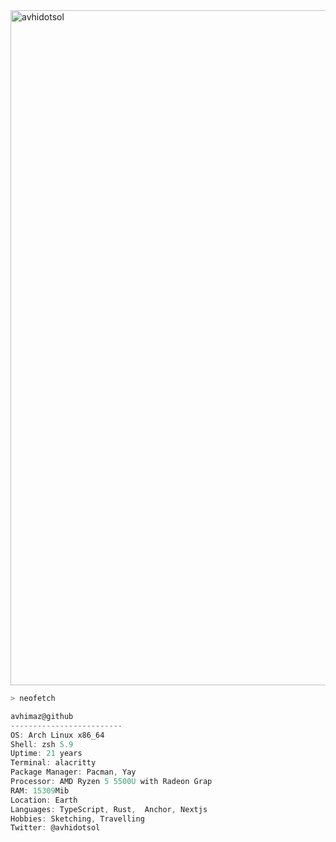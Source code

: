 <img align="center" src="https://pbs.twimg.com/profile_banners/882034338703040512/1738577983/1500x500" alt="avhidotsol" width="1080" /> 

```zsh
> neofetch
```
```csharp
avhimaz@github
-------------------------
OS: Arch Linux x86_64
Shell: zsh 5.9
Uptime: 21 years
Terminal: alacritty
Package Manager: Pacman, Yay
Processor: AMD Ryzen 5 5500U with Radeon Grap
RAM: 15309Mib
Location: Earth
Languages: TypeScript, Rust,  Anchor, Nextjs
Hobbies: Sketching, Travelling
Twitter: @avhidotsol
